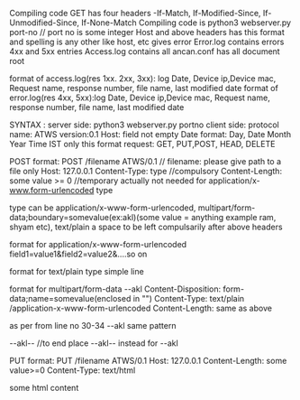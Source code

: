 Compiling code
GET has four headers -If-Match, If-Modified-Since, If-Unmodified-Since, If-None-Match
Compiling code is
python3 webserver.py port-no // port no is some integer
Host and above headers has this format and spelling is any other like host, etc gives error
Error.log contains errors 4xx and 5xx entries
Access.log contains all 
ancan.conf has all document root

format of access.log(res 1xx. 2xx, 3xx): log Date, Device ip,Device mac,  Request name, response number, file name, last modified date
format of error.log(res 4xx, 5xx):log Date, Device ip,Device mac,  Request name, response number, file name, last modified date

SYNTAX :
server side: python3 webserver.py portno
client side: protocol name: ATWS
version:0.1
Host:  field not empty
Date format: Day, Date Month Year Time IST only this format
request: GET, PUT,POST, HEAD, DELETE

POST format:
POST /filename ATWS/0.1 // filename: please give path to a file only 
Host: 127.0.0.1
Content-Type: type //compulsory
Content-Length: some value >=  0 //temporary actually not needed for application/x-www.form-urlencoded type

type can be application/x-www-form-urlencoded, multipart/form-data;boundary=somevalue(ex:akl)(some value = anything example ram, shyam etc), text/plain
a space to be left compulsarily after above headers

format for application/x-www-form-urlencoded
field1=value1&field2=value2&....so on

format for text/plain type
simple line 

format for multipart/form-data
--akl
Content-Disposition: form-data;name=somevalue(enclosed in "")
Content-Type: text/plain /application-x-www-form-urlencoded
Content-Length: same as above 

as per from line no 30-34
--akl
same pattern

--akl-- //to end place --akl-- instead for --akl


PUT format:
PUT /filename ATWS/0.1
Host: 127.0.0.1
Content-Length: some value>=0
Content-Type: text/html

some html content

